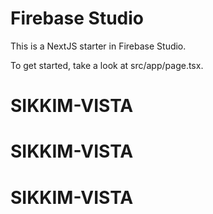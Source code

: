 # Firebase Studio

This is a NextJS starter in Firebase Studio.

To get started, take a look at src/app/page.tsx.
# SIKKIM-VISTA
# SIKKIM-VISTA
# SIKKIM-VISTA
